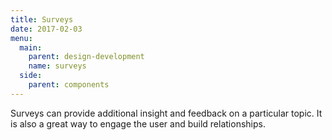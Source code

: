```yaml
---
title: Surveys
date: 2017-02-03
menu:
  main:
    parent: design-development
    name: surveys
  side:
    parent: components
---
```


Surveys can provide additional insight and feedback on a particular topic. It is also a great way to engage the user and build relationships.
